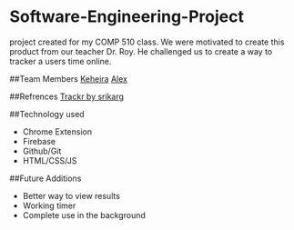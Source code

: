 # Software-Engineering-Project
project created for my COMP 510 class. We were motivated to create this product from our teacher Dr. Roy. He challenged us to create a way to tracker a users time online.

##Team Members
<a href="">Keheira</a>
<a href="">Alex</a>

##Refrences
<a href="https://github.com/srikarg/Trackr.git">Trackr by srikarg</a>

##Technology used
<ul>
	<li>Chrome Extension</li>
	<li>Firebase</li>
	<li>Github/Git</li>
	<li>HTML/CSS/JS</li>
</ul>

##Future Additions
<ul>
	<li>Better way to view results</li>
	<li>Working timer</li>
	<li>Complete use in the background</li>
</ul>

